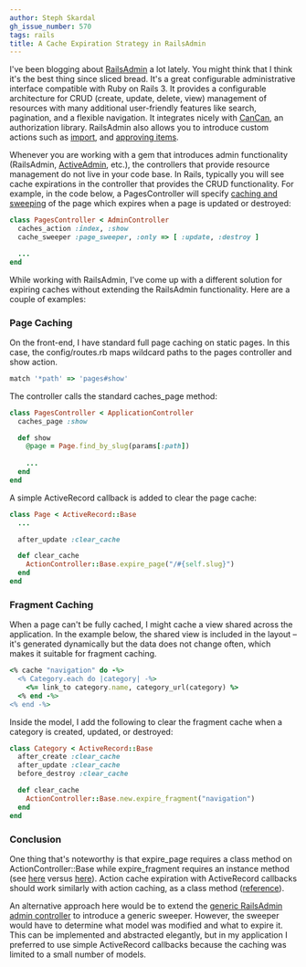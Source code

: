 ```yaml
---
author: Steph Skardal
gh_issue_number: 570
tags: rails
title: A Cache Expiration Strategy in RailsAdmin
---
```




I've been blogging about [RailsAdmin](https://github.com/sferik/rails_admin) a lot lately. You might think that I think it's the best thing since sliced bread. It's a great configurable administrative interface compatible with Ruby on Rails 3. It provides a configurable architecture for CRUD (create, update, delete, view) management of resources with many additional user-friendly features like search, pagination, and a flexible navigation. It integrates nicely with [CanCan](https://github.com/ryanb/cancan), an authorization library. RailsAdmin also allows you to introduce custom actions such as [import](http://blog.endpoint.com/2012/02/railsadmin-import-part-2.html), and [approving items](http://blog.endpoint.com/2012/03/railsadmin-custom-action-case-study.html).

Whenever you are working with a gem that introduces admin functionality (RailsAdmin, [ActiveAdmin](http://activeadmin.info/), etc.), the controllers that provide resource management do not live in your code base. In Rails, typically you will see cache expirations in the controller that provides the CRUD functionality. For example, in the code below, a PagesController will specify [caching and sweeping](http://api.rubyonrails.org/classes/ActionController/Caching/Sweeping.html) of the page which expires when a page is updated or destroyed:

```ruby
class PagesController < AdminController
  caches_action :index, :show
  cache_sweeper :page_sweeper, :only => [ :update, :destroy ]

  ...
end
```

While working with RailsAdmin, I've come up with a different solution for expiring caches without extending the RailsAdmin functionality. Here are a couple of examples:

### Page Caching

On the front-end, I have standard full page caching on static pages. In this case, the config/routes.rb maps wildcard paths to the pages controller and show action.

```ruby
match '*path' => 'pages#show'
```

The controller calls the standard caches_page method:

```ruby
class PagesController < ApplicationController
  caches_page :show

  def show
    @page = Page.find_by_slug(params[:path])
    
    ...
  end
end
```

A simple ActiveRecord callback is added to clear the page cache:

```ruby
class Page < ActiveRecord::Base
  ...

  after_update :clear_cache

  def clear_cache
    ActionController::Base.expire_page("/#{self.slug}")
  end
end
```

### Fragment Caching

When a page can't be fully cached, I might cache a view shared across the application. In the example below, the shared view is included in the layout – it's generated dynamically but the data does not change often, which makes it suitable for fragment caching.

```ruby
<% cache "navigation" do -%>
  <% Category.each do |category| -%>
    <%= link_to category.name, category_url(category) %>
  <% end -%>
<% end -%>
```

Inside the model, I add the following to clear the fragment cache when a category is created, updated, or destroyed:

```ruby
class Category < ActiveRecord::Base
  after_create :clear_cache
  after_update :clear_cache
  before_destroy :clear_cache

  def clear_cache
    ActionController::Base.new.expire_fragment("navigation")
  end
end
```

### Conclusion

One thing that's noteworthy is that expire_page requires a class method on ActionController::Base while expire_fragment requires an instance method (see [here](https://github.com/rails/rails/blob/master/actionpack/lib/action_controller/caching/pages.rb) versus [here](https://github.com/rails/rails/blob/master/actionpack/lib/action_controller/caching/fragments.rb)). Action cache expiration with ActiveRecord callbacks should work similarly with action caching, as a class method ([reference](https://github.com/rails/rails/blob/master/actionpack/lib/action_controller/caching/actions.rb)).

An alternative approach here would be to extend the [generic RailsAdmin admin controller](https://github.com/sferik/rails_admin/blob/master/app/controllers/rails_admin/main_controller.rb) to introduce a generic sweeper. However, the sweeper would have to determine what model was modified and what to expire it. This can be implemented and abstracted elegantly, but in my application I preferred to use simple ActiveRecord callbacks because the caching was limited to a small number of models.


